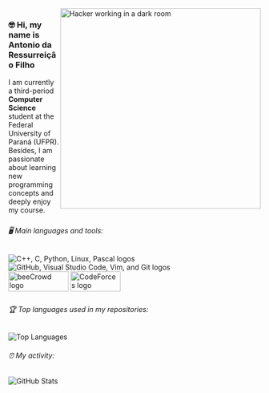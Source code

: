 <img src="https://raw.githubusercontent.com/Rubiks05/Rubiks05/main/dark_room.png" alt="Hacker working in a dark room" width="400px" align="right">

<h3 align="left">🤓 Hi, my name is Antonio da Ressurreição Filho </h3>

I am currently a third-period **Computer Science** student at the Federal University of Paraná (UFPR).
Besides, I am passionate about learning new programming concepts and deeply enjoy my course.

###


<h6 align="left">🖥 Main languages ​​and tools: </h6>

<div align="left">
  <img src="https://skillicons.dev/icons?i=cpp,c,python,linux,pascal&theme=dark&perline=5" alt="C++, C, Python, Linux, Pascal logos" />
  <br />
  <img src="https://skillicons.dev/icons?i=github,vscode,vim,git&theme=dark&perline=4" alt="GitHub, Visual Studio Code, Vim, and Git logos" />
  <br />
  <img src="https://www.dio.me/_next/image?url=https%3A%2F%2Fhermes.dio.me%2Farticles%2Fcover%2F3f84021b-aa8b-45b2-9641-8d2fe240174e.jpg&w=1080&q=75" alt="beeCrowd logo" width="120" height="40" />
  <img src="https://sta.codeforces.com/s/58088/images/codeforces-logo-with-telegram.png" alt="CodeForces logo" width="100" height="40" />
</div>


###

<h6 align="left">🏆 Top languages used in my repositories: </h6>

![Top Languages](https://github-readme-stats.vercel.app/api/top-langs/?username=Rubiks05&layout=compact&theme=dark&v=1)

<h6 align="left">⏰ My activity: </h6>

![GitHub Stats](https://github-readme-stats.vercel.app/api?username=Rubiks05&count_private=true&show_icons=true&theme=dark)




